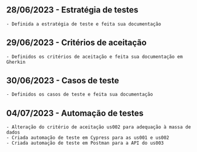 ## 28/06/2023 - Estratégia de testes
    - Definida a estratégia de teste e feita sua documentação
## 29/06/2023 - Critérios de aceitação
    - Definidos os critérios de aceitação e feita sua documentação em Gherkin
## 30/06/2023 - Casos de teste
    - Definidos os casos de teste e feita sua documentação
## 04/07/2023 - Automação de testes
    - Alteração do critério de aceitação us002 para adequação à massa de dados
    - Criada automação de teste em Cypress para as us001 e us002
    - Criada automação de teste em Postman para a API do us003